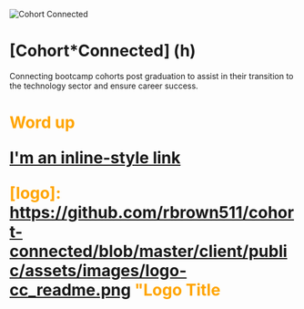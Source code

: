 ![Cohort Connected][cclogo]

[cclogo]: https://github.com/rbrown511/cohort-connected/blob/master/client/public/assets/images/logo-cc_readme.png?raw=true
"Logo Title Text 2"


# [Cohort*Connected] (h)
Connecting bootcamp cohorts post graduation to assist in their transition to the technology sector and ensure career success.

<h1 style="color:orange;">Word up</span>

[I'm an inline-style link](https://www.google.com)

[logo]: https://github.com/rbrown511/cohort-connected/blob/master/client/public/assets/images/logo-cc_readme.png "Logo Title



 

